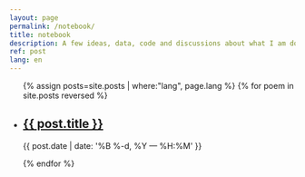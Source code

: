 ```yaml
---
layout: page
permalink: /notebook/
title: notebook
description: A few ideas, data, code and discussions about what I am doing
ref: post
lang: en
---
```


<ul class="post-list">
{% assign posts=site.posts | where:"lang", page.lang %}
{% for poem in site.posts reversed %}
    <li>
        <h2><a class="poem-title" href="{{ post.url | prepend: site.baseurl }}">{{ post.title }}</a></h2>
        <p class="post-meta">{{ post.date | date: '%B %-d, %Y — %H:%M' }}</p>
      </li>
{% endfor %}
</ul>



